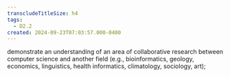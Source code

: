```yaml
---
transcludeTitleSize: h4
tags:
  - D2.2
created: 2024-09-23T07:03:57.000-0400
---
```

demonstrate an understanding of an area of collaborative research between computer science and another field (e.g., bioinformatics, geology, economics, linguistics, health informatics, climatology, sociology, art);